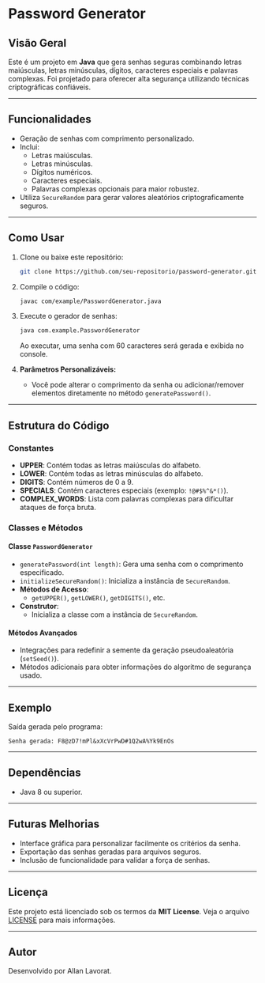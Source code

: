 # Password Generator

## **Visão Geral**
Este é um projeto em **Java** que gera senhas seguras combinando letras maiúsculas, letras minúsculas, dígitos, caracteres especiais e palavras complexas. Foi projetado para oferecer alta segurança utilizando técnicas criptográficas confiáveis.

---

## **Funcionalidades**
- Geração de senhas com comprimento personalizado.
- Inclui:
  - Letras maiúsculas.
  - Letras minúsculas.
  - Dígitos numéricos.
  - Caracteres especiais.
  - Palavras complexas opcionais para maior robustez.
- Utiliza `SecureRandom` para gerar valores aleatórios criptograficamente seguros.

---

## **Como Usar**
1. Clone ou baixe este repositório:
   ```sh
   git clone https://github.com/seu-repositorio/password-generator.git
   ```
2. Compile o código:
   ```sh
   javac com/example/PasswordGenerator.java
   ```
3. Execute o gerador de senhas:
   ```sh
   java com.example.PasswordGenerator
   ```
   Ao executar, uma senha com 60 caracteres será gerada e exibida no console.

4. **Parâmetros Personalizáveis:** 
   - Você pode alterar o comprimento da senha ou adicionar/remover elementos diretamente no método `generatePassword()`.

---

## **Estrutura do Código**

### **Constantes**
- **UPPER**: Contém todas as letras maiúsculas do alfabeto.
- **LOWER**: Contém todas as letras minúsculas do alfabeto.
- **DIGITS**: Contém números de 0 a 9.
- **SPECIALS**: Contém caracteres especiais (exemplo: `!@#$%^&*()`).
- **COMPLEX_WORDS**: Lista com palavras complexas para dificultar ataques de força bruta.

### **Classes e Métodos**
#### Classe `PasswordGenerator`
- `generatePassword(int length)`: Gera uma senha com o comprimento especificado.
- `initializeSecureRandom()`: Inicializa a instância de `SecureRandom`.
- **Métodos de Acesso**:
  - `getUPPER()`, `getLOWER()`, `getDIGITS()`, etc.
- **Construtor**:
  - Inicializa a classe com a instância de `SecureRandom`.

#### Métodos Avançados
- Integrações para redefinir a semente da geração pseudoaleatória (`setSeed()`).
- Métodos adicionais para obter informações do algoritmo de segurança usado.

---

## **Exemplo**
Saída gerada pelo programa:
```
Senha gerada: F8@zD7!mPl&xXcVrPwD#1Q2wA%Yk9EnOs
```

---

## **Dependências**
- Java 8 ou superior.

---

## **Futuras Melhorias**
- Interface gráfica para personalizar facilmente os critérios da senha.
- Exportação das senhas geradas para arquivos seguros.
- Inclusão de funcionalidade para validar a força de senhas.

---

## **Licença**
Este projeto está licenciado sob os termos da **MIT License**. Veja o arquivo [LICENSE](LICENSE) para mais informações.

---

## **Autor**
Desenvolvido por Allan Lavorat.  
